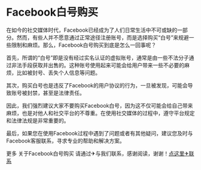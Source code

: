 # Facebook白号购买

在如今的社交媒体时代，Facebook已经成为了人们日常生活中不可或缺的一部分。然而，有些人并不愿意通过正常途径注册账号，而是选择购买“白号”来规避一些限制和麻烦。那么，Facebook白号购买到底是怎么一回事呢？

首先，所谓的“白号”即是没有经过实名认证的虚拟账号，通常是由一些不法分子通过非法手段获取并出售的。这种账号使用起来可能会给用户带来一些不必要的麻烦，比如被封号、丢失个人信息等问题。

其次，购买白号也是违反了Facebook的用户协议的行为，一旦被发现，可能会导致账号被封禁，甚至是法律责任。

因此，我们强烈建议大家不要购买Facebook白号，因为这不仅可能会给自己带来麻烦，也是对他人和社交平台的不尊重。在使用社交媒体的过程中，遵守平台规定和法律法规是非常重要的。

最后，如果您在使用Facebook过程中遇到了问题或者有其他疑问，建议您及时与Facebook客服联系，寻求专业的帮助和解决方案。

更多 关于Facebook白号购买 请通过✈与我们联系，感谢阅读，谢谢！[点这里✈联系](https://b.k02.cc)